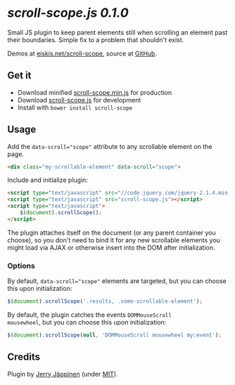 
# *scroll-scope.js 0.1.0*

Small JS plugin to keep parent elements still when scrolling an element past their boundaries. Simple fix to a problem that shouldn't exist.

Demos at [eiskis.net/scroll-scope](http://eiskis.net/scroll-scope), source at [GitHub](https://github.com/Eiskis/scroll-scope).



## Get it

- Download minified [scroll-scope.min.js](https://raw.githubusercontent.com/Eiskis/scroll-scope/master/scroll-scope.min.js) for production
- Download [scroll-scope.js](https://raw.githubusercontent.com/Eiskis/scroll-scope/master/scroll-scope.js) for development
- Install with `bower install scroll-scope`



## Usage

Add the `data-scroll="scope"` attribute to any scrollable element on the page.

```html
<div class="my-scrollable-element" data-scroll="scope">
```

Include and initialize plugin:

```html
<script type="text/javascript" src="//code.jquery.com/jquery-2.1.4.min.js"></script>
<script type="text/javascript" src="scroll-scope.js"></script>
<script type="text/javascript">
	$(document).scrollScope();
</script>
```

The plugin attaches itself on the document (or any parent container you choose), so you don't need to bind it for any new scrollable elements you might load via AJAX or otherwise insert into the DOM after initialization.



### Options

By default, `data-scroll="scope"` elements are targeted, but you can choose this upon initialization:

```js
$(document).scrollScope('.results, .some-scrollable-element');
```

By default, the plugin catches the events <code>DOMMouseScroll mousewheel</code>, but you can choose this upon initialization:

```js
$(document).scrollScope(null, 'DOMMouseScroll mousewheel my:event');
```



## Credits

Plugin by [Jerry Jäppinen](http://eiskis.net/) (under [MIT](https://github.com/Eiskis/scroll-scope/blob/master/LICENSE)).
